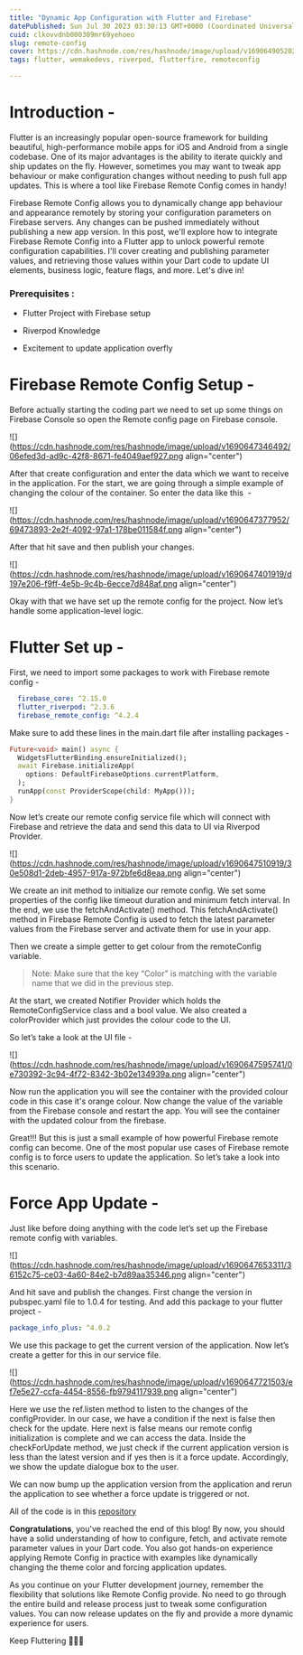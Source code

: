 ```yaml
---
title: "Dynamic App Configuration with Flutter and Firebase"
datePublished: Sun Jul 30 2023 03:30:13 GMT+0000 (Coordinated Universal Time)
cuid: clkovvdnb000309mr69yehoeo
slug: remote-config
cover: https://cdn.hashnode.com/res/hashnode/image/upload/v1690649052023/f227c390-5485-499b-bfbc-edc60977ef9d.png
tags: flutter, wemakedevs, riverpod, flutterfire, remoteconfig

---
```


# Introduction -

Flutter is an increasingly popular open-source framework for building beautiful, high-performance mobile apps for iOS and Android from a single codebase. One of its major advantages is the ability to iterate quickly and ship updates on the fly. However, sometimes you may want to tweak app behaviour or make configuration changes without needing to push full app updates. This is where a tool like Firebase Remote Config comes in handy!

Firebase Remote Config allows you to dynamically change app behaviour and appearance remotely by storing your configuration parameters on Firebase servers. Any changes can be pushed immediately without publishing a new app version. In this post, we'll explore how to integrate Firebase Remote Config into a Flutter app to unlock powerful remote configuration capabilities. I'll cover creating and publishing parameter values, and retrieving those values within your Dart code to update UI elements, business logic, feature flags, and more. Let's dive in!

### **Prerequisites :** 

* Flutter Project with Firebase setup
    
* Riverpod Knowledge
    
* Excitement to update application overfly
    

# **Firebase Remote Config Setup -**

Before actually starting the coding part we need to set up some things on Firebase Console so open the Remote config page on Firebase console.

![](https://cdn.hashnode.com/res/hashnode/image/upload/v1690647346492/06efed3d-ad9c-42f8-8671-fe4049aef927.png align="center")

After that create configuration and enter the data which we want to receive in the application. For the start, we are going through a simple example of changing the colour of the container. So enter the data like this  - 

![](https://cdn.hashnode.com/res/hashnode/image/upload/v1690647377952/69473893-2e2f-4092-97a1-178be011584f.png align="center")

After that hit save and then publish your changes.

![](https://cdn.hashnode.com/res/hashnode/image/upload/v1690647401919/d197e206-f9ff-4e5b-9c4b-6ecce7d848af.png align="center")

Okay with that we have set up the remote config for the project. Now let’s handle some application-level logic.

# **Flutter Set up -**

First, we need to import some packages to work with Firebase remote config -

```yaml
  firebase_core: ^2.15.0
  flutter_riverpod: ^2.3.6
  firebase_remote_config: ^4.2.4
```

Make sure to add these lines in the main.dart file after installing packages -

```dart
Future<void> main() async {
  WidgetsFlutterBinding.ensureInitialized();
  await Firebase.initializeApp(
    options: DefaultFirebaseOptions.currentPlatform,
  );
  runApp(const ProviderScope(child: MyApp()));
}
```

Now let’s create our remote config service file which will connect with Firebase and retrieve the data and send this data to UI via Riverpod Provider.

![](https://cdn.hashnode.com/res/hashnode/image/upload/v1690647510919/30e508d1-2deb-4957-917a-972bfe6d8eaa.png align="center")

We create an init method to initialize our remote config. We set some properties of the config like timeout duration and minimum fetch interval. In the end, we use the fetchAndActivate() method. This fetchAndActivate() method in Firebase Remote Config is used to fetch the latest parameter values from the Firebase server and activate them for use in your app.

Then we create a simple getter to get colour from the remoteConfig variable.

> Note: Make sure that the key “Color” is matching with the variable name that we did in the previous step.

At the start, we created Notifier Provider which holds the RemoteConfigService class and a bool value. We also created a colorProvider which just provides the colour code to the UI.

So let’s take a look at the UI file - 

![](https://cdn.hashnode.com/res/hashnode/image/upload/v1690647595741/0e730392-3c94-4f72-8342-3b02e134939a.png align="center")

Now run the application you will see the container with the provided colour code in this case it's orange colour. Now change the value of the variable from the Firebase console and restart the app. You will see the container with the updated colour from the firebase. 

Great!!! But this is just a small example of how powerful Firebase remote config can become. One of the most popular use cases of Firebase remote config is to force users to update the application. So let’s take a look into this scenario.

# **Force App Update -**

Just like before doing anything with the code let’s set up the Firebase remote config with variables.

![](https://cdn.hashnode.com/res/hashnode/image/upload/v1690647653311/36152c75-ce03-4a60-84e2-b7d89aa35346.png align="center")

And hit save and publish the changes. First change the version in pubspec.yaml file to 1.0.4 for testing. And add this package to your flutter project - 

```yaml
package_info_plus: ^4.0.2
```

We use this package to get the current version of the application. Now let’s create a getter for this in our service file.

![](https://cdn.hashnode.com/res/hashnode/image/upload/v1690647721503/ef7e5e27-ccfa-4454-8556-fb9794117939.png align="center")

Here we use the ref.listen method to listen to the changes of the configProvider. In our case, we have a condition if the next is false then check for the update. Here next is false means our remote config initialization is complete and we can access the data. Inside the checkForUpdate method, we just check if the current application version is less than the latest version and if yes then is it a force update. Accordingly, we show the update dialogue box to the user. 

We can now bump up the application version from the application and rerun the application to see whether a force update is triggered or not. 

All of the code is in this [repository](https://github.com/PranavMasekar/custom_painter/tree/remote-config)

**Congratulations**, you've reached the end of this blog! By now, you should have a solid understanding of how to configure, fetch, and activate remote parameter values in your Dart code. You also got hands-on experience applying Remote Config in practice with examples like dynamically changing the theme color and forcing application updates.

As you continue on your Flutter development journey, remember the flexibility that solutions like Remote Config provide. No need to go through the entire build and release process just to tweak some configuration values. You can now release updates on the fly and provide a more dynamic experience for users.

Keep Fluttering 💙💙💙